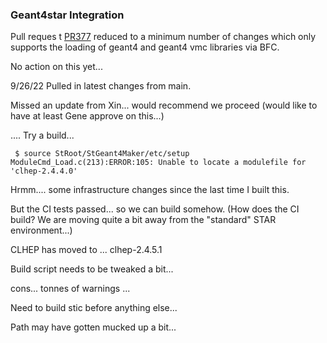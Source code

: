 ### Geant4star Integration 

Pull reques t [PR377](https://github.com/star-bnl/star-sw/pull/377) reduced to a minimum number of changes which only supports the loading of geant4 and geant4 vmc libraries via BFC.

No action on this yet...

9/26/22 Pulled in latest changes from main.

Missed an update from Xin... would recommend we proceed (would like to have at least Gene approve on this...)

.... Try a build...

```
 $ source StRoot/StGeant4Maker/etc/setup
ModuleCmd_Load.c(213):ERROR:105: Unable to locate a modulefile for 'clhep-2.4.4.0'
```

Hrmm.... some infrastructure changes since the last time I built this.  

But the CI tests passed... so we can build somehow.  (How does the CI build?  We are moving quite a bit away from the "standard" STAR environment...)

CLHEP has moved to ... clhep-2.4.5.1

Build script needs to be tweaked a bit...

cons... tonnes of warnings ...  

Need to build stic before anything else...

Path may have gotten mucked up a bit...

